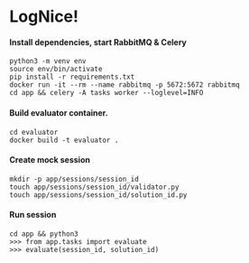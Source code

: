 # LogNice!

#### Install dependencies, start RabbitMQ & Celery

```
python3 -m venv env
source env/bin/activate
pip install -r requirements.txt
docker run -it --rm --name rabbitmq -p 5672:5672 rabbitmq
cd app && celery -A tasks worker --loglevel=INFO
```

#### Build evaluator container.

```
cd evaluator
docker build -t evaluator .
```

#### Create mock session

```
mkdir -p app/sessions/session_id
touch app/sessions/session_id/validator.py
touch app/sessions/session_id/solution_id.py
```

#### Run session

```
cd app && python3
>>> from app.tasks import evaluate
>>> evaluate(session_id, solution_id)
```
